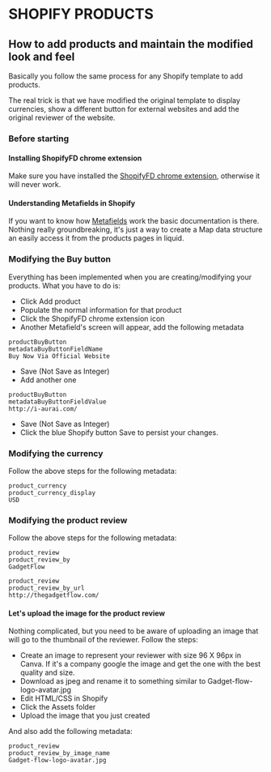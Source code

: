 # SHOPIFY PRODUCTS

## How to add products and maintain the modified look and feel
Basically you follow the same process for any Shopify template to add products.

The real trick is that we have modified the original template to display currencies, show a different button for external websites and add the original reviewer of the website.

### Before starting

#### Installing ShopifyFD chrome extension
Make sure you have installed the [ShopifyFD chrome extension](http://shopifyfd.com/), otherwise it will never work.

#### Understanding Metafields in Shopify
If you want to know how [Metafields](https://help.shopify.com/themes/liquid/objects/metafield) work the basic documentation is there. Nothing really groundbreaking, it's just a way to create a Map data structure an easily access it from the products pages in liquid.

### Modifying the Buy button
Everything has been implemented when you are creating/modifying your products. What you have to do is:

* Click Add product
* Populate the normal information for that product
* Click the ShopifyFD chrome extension icon
* Another Metafield's screen will appear, add the following metadata
```
productBuyButton
metadataBuyButtonFieldName
Buy Now Via Official Website
```
* Save (Not Save as Integer)
* Add another one
```
productBuyButton
metadataBuyButtonFieldValue
http://i-aurai.com/
```
* Save (Not Save as Integer)
* Click the blue Shopify button Save to persist your changes.

### Modifying the currency
Follow the above steps for the following metadata:

```
product_currency
product_currency_display
USD
```

### Modifying the product review
Follow the above steps for the following metadata:

```
product_review
product_review_by
GadgetFlow
```
```
product_review
product_review_by_url
http://thegadgetflow.com/
```

#### Let's upload the image for the product review
Nothing complicated, but you need to be aware of uploading an image that will go to the thumbnail of the reviewer. Follow the steps:

* Create an image to represent your reviewer with size 96 X 96px in Canva. If it's a company google the image and get the one with the best quality and size.
* Download as jpeg and rename it to something similar to Gadget-flow-logo-avatar.jpg
* Edit HTML/CSS in Shopify
* Click the Assets folder
* Upload the image that you just created

And also add the following metadata:
```
product_review
product_review_by_image_name
Gadget-flow-logo-avatar.jpg
```
